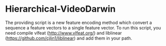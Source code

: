 # Hierarchical-VideoDarwin
The providing script is a new feature encoding method which convert a sequence a feature vectors to a single feature vector. To run this script, you need compile vlfeat (http://www.vlfeat.org/) and liblinear (https://github.com/cjlin1/liblinear) and add them in your path.
